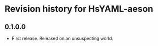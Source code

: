 # Revision history for HsYAML-aeson

## 0.1.0.0

* First release. Released on an unsuspecting world.
